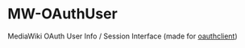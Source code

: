# MW-OAuthUser
MediaWiki OAuth User Info / Session Interface (made for [oauthclient](https://github.com/wikimedia/mediawiki-oauthclient-php))
